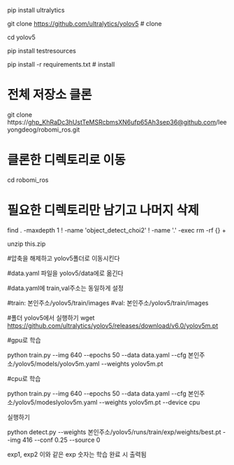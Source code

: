 

pip install ultralytics


git clone https://github.com/ultralytics/yolov5  # clone


cd yolov5


pip install testresources



pip install -r requirements.txt  # install


# 전체 저장소 클론
git clone https://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@github.com/leeyongdeog/robomi_ros.git

# 클론한 디렉토리로 이동
cd robomi_ros

# 필요한 디렉토리만 남기고 나머지 삭제
find . -maxdepth 1 ! -name 'object_detect_choi2' ! -name '.' -exec rm -rf {} +




unzip this.zip





#압축을 해제하고 yolov5폴더로 이동시킨다


#data.yaml 파일을 yolov5/data에로 옮긴다

#data.yaml에 train,val주소는 동일하게 설정

#train: 본인주소/yolov5/train/images
#val: 본인주소/yolov5/train/images



#폴더 yolov5에서 실행하기
wget https://github.com/ultralytics/yolov5/releases/download/v6.0/yolov5m.pt



#gpu로 학습







python train.py --img 640 --epochs 50 --data data.yaml --cfg 본인주소/yolov5/models/yolov5m.yaml --weights yolov5m.pt













#cpu로 학습







python train.py --img 640 --epochs 50 --data data.yaml --cfg 본인주소/yolov5/modeslyolov5m.yaml --weights yolov5m.pt --device cpu






실행하기 


python detect.py --weights 본인주소/yolov5/runs/train/exp/weights/best.pt --img 416 --conf 0.25 --source 0

exp1, exp2 이와 같은 exp 숫자는 학습 완료 시 출력됨
